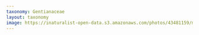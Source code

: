 ```yaml
---
taxonomy: Gentianaceae
layout: taxonomy
image: https://inaturalist-open-data.s3.amazonaws.com/photos/43481159/medium.jpg
---
```


